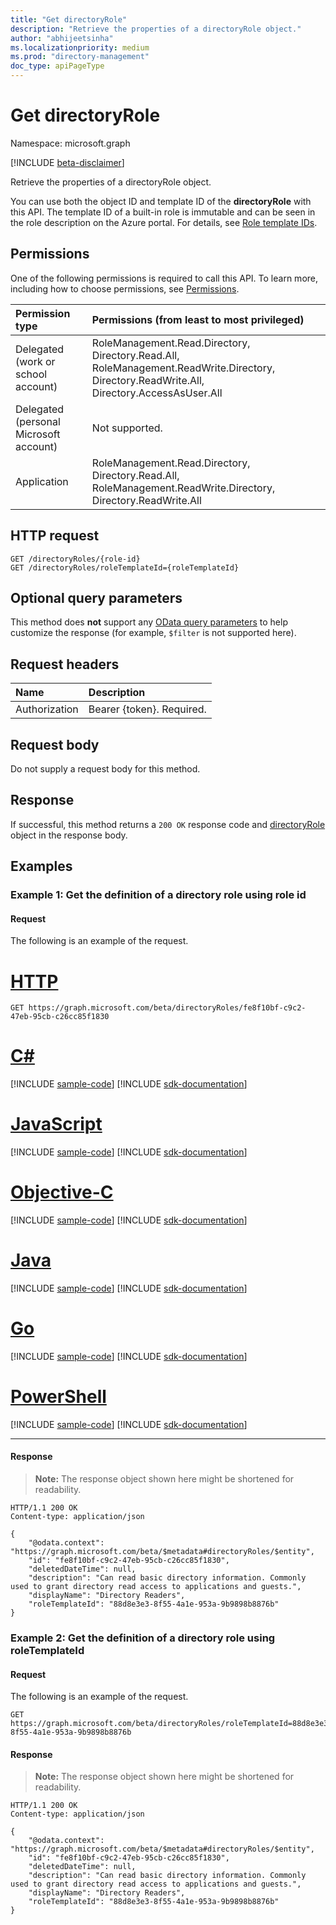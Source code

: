 ```yaml
---
title: "Get directoryRole"
description: "Retrieve the properties of a directoryRole object."
author: "abhijeetsinha"
ms.localizationpriority: medium
ms.prod: "directory-management"
doc_type: apiPageType
---
```


# Get directoryRole

Namespace: microsoft.graph

[!INCLUDE [beta-disclaimer](../../includes/beta-disclaimer.md)]

Retrieve the properties of a directoryRole object.

You can use both the object ID and template ID of the **directoryRole** with this API. The template ID of a built-in role is immutable and can be seen in the role description on the Azure portal. For details, see [Role template IDs](/azure/active-directory/users-groups-roles/directory-assign-admin-roles#role-template-ids).

## Permissions
One of the following permissions is required to call this API. To learn more, including how to choose permissions, see [Permissions](/graph/permissions-reference).

|Permission type      | Permissions (from least to most privileged)              |
|:--------------------|:---------------------------------------------------------|
|Delegated (work or school account) | RoleManagement.Read.Directory, Directory.Read.All, RoleManagement.ReadWrite.Directory, Directory.ReadWrite.All, Directory.AccessAsUser.All    |
|Delegated (personal Microsoft account) | Not supported.    |
|Application | RoleManagement.Read.Directory, Directory.Read.All, RoleManagement.ReadWrite.Directory, Directory.ReadWrite.All |

## HTTP request
<!-- { "blockType": "ignored" } -->
```http
GET /directoryRoles/{role-id}
GET /directoryRoles/roleTemplateId={roleTemplateId}
```
## Optional query parameters
This method does **not** support any [OData query parameters](/graph/query-parameters) to help customize the response (for example, `$filter` is not supported here).

## Request headers
| Name       | Description|
|:-----------|:------|
| Authorization  | Bearer {token}. Required. |

## Request body
Do not supply a request body for this method.

## Response

If successful, this method returns a `200 OK` response code and [directoryRole](../resources/directoryrole.md) object in the response body.
## Examples

### Example 1: Get the definition of a directory role using role id
#### Request
The following is an example of the request.

# [HTTP](#tab/http)
<!-- {
  "blockType": "request",
  "name": "get_directoryrole"
}-->
```msgraph-interactive
GET https://graph.microsoft.com/beta/directoryRoles/fe8f10bf-c9c2-47eb-95cb-c26cc85f1830
```
# [C#](#tab/csharp)
[!INCLUDE [sample-code](../includes/snippets/csharp/get-directoryrole-csharp-snippets.md)]
[!INCLUDE [sdk-documentation](../includes/snippets/snippets-sdk-documentation-link.md)]

# [JavaScript](#tab/javascript)
[!INCLUDE [sample-code](../includes/snippets/javascript/get-directoryrole-javascript-snippets.md)]
[!INCLUDE [sdk-documentation](../includes/snippets/snippets-sdk-documentation-link.md)]

# [Objective-C](#tab/objc)
[!INCLUDE [sample-code](../includes/snippets/objc/get-directoryrole-objc-snippets.md)]
[!INCLUDE [sdk-documentation](../includes/snippets/snippets-sdk-documentation-link.md)]

# [Java](#tab/java)
[!INCLUDE [sample-code](../includes/snippets/java/get-directoryrole-java-snippets.md)]
[!INCLUDE [sdk-documentation](../includes/snippets/snippets-sdk-documentation-link.md)]

# [Go](#tab/go)
[!INCLUDE [sample-code](../includes/snippets/go/get-directoryrole-go-snippets.md)]
[!INCLUDE [sdk-documentation](../includes/snippets/snippets-sdk-documentation-link.md)]

# [PowerShell](#tab/powershell)
[!INCLUDE [sample-code](../includes/snippets/powershell/get-directoryrole-powershell-snippets.md)]
[!INCLUDE [sdk-documentation](../includes/snippets/snippets-sdk-documentation-link.md)]

---

#### Response
>**Note:** The response object shown here might be shortened for readability.
<!-- {
  "blockType": "response",
  "truncated": true,
  "@odata.type": "microsoft.graph.directoryRole"
} -->
```http
HTTP/1.1 200 OK
Content-type: application/json

{
    "@odata.context": "https://graph.microsoft.com/beta/$metadata#directoryRoles/$entity",
    "id": "fe8f10bf-c9c2-47eb-95cb-c26cc85f1830",
    "deletedDateTime": null,
    "description": "Can read basic directory information. Commonly used to grant directory read access to applications and guests.",
    "displayName": "Directory Readers",
    "roleTemplateId": "88d8e3e3-8f55-4a1e-953a-9b9898b8876b"
}
```


### Example 2: Get the definition of a directory role using roleTemplateId
#### Request
The following is an example of the request.

<!-- disabling snippet generation because of an SDK limitation. For more information, see https://github.com/microsoftgraph/msgraph-sdk-dotnet/issues/1041-->

<!-- {
  "blockType": "ignored",
  "name": "get_directoryrole_templateId"
}-->
```msgraph-interactive
GET https://graph.microsoft.com/beta/directoryRoles/roleTemplateId=88d8e3e3-8f55-4a1e-953a-9b9898b8876b
```


#### Response
>**Note:** The response object shown here might be shortened for readability.
<!-- {
  "blockType": "response",
  "truncated": true,
  "@odata.type": "microsoft.graph.directoryRole"
} -->
```http
HTTP/1.1 200 OK
Content-type: application/json

{
    "@odata.context": "https://graph.microsoft.com/beta/$metadata#directoryRoles/$entity",
    "id": "fe8f10bf-c9c2-47eb-95cb-c26cc85f1830",
    "deletedDateTime": null,
    "description": "Can read basic directory information. Commonly used to grant directory read access to applications and guests.",
    "displayName": "Directory Readers",
    "roleTemplateId": "88d8e3e3-8f55-4a1e-953a-9b9898b8876b"
}
```

<!-- uuid: 8fcb5dbc-d5aa-4681-8e31-b001d5168d79
2015-10-25 14:57:30 UTC -->
<!--
{
  "type": "#page.annotation",
  "description": "Get directoryRole",
  "keywords": "",
  "section": "documentation",
  "tocPath": "",
  "suppressions": [
  ]
}
-->
